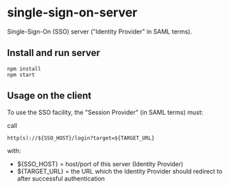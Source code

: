 # single-sign-on-server

Single-Sign-On (SSO) server ("Identity Provider" in SAML terms).

## Install and run server

    npm install
    npm start

## Usage on the client

To use the SSO facility, the "Session Provider" (in SAML terms) must:

call

    http(s)://${SSO_HOST}/login?target=${TARGET_URL}

with:

* ${SSO_HOST} = host/port of this server (Identity Provider)
* ${TARGET_URL} = the URL which the Identity Provider should redirect to after
  successful authentication
